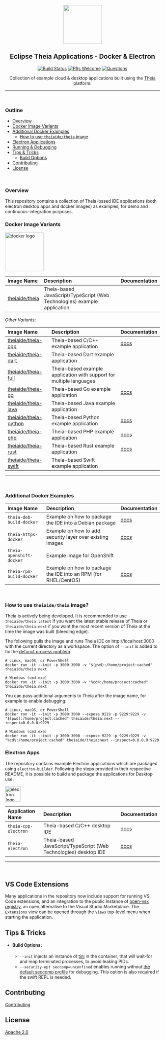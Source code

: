 <!-- Main Header  -->
<div align='center'>

<img src="./assets/theia.svg" width="125px">

## Eclipse Theia Applications - Docker & Electron

[![Build Status](https://travis-ci.org/theia-ide/theia-apps.svg?branch=master)](https://travis-ci.org/theia-ide/theia-apps)
[![PRs Welcome](https://img.shields.io/badge/PRs-welcome-brightgreen.svg?style=flat-curved)](https://github.com/theia-ide/theia-apps/labels/help%20wanted)
[![Questions](https://img.shields.io/badge/Questions-blue.svg?style=flat-curved)](https://github.com/theia-ide/theia-apps/issues?utf8=%E2%9C%93&q=label%3Aquestion+)

Collection of example cloud & desktop applications built using the [Theia](https://github.com/eclipse-theia/theia) platform.

</div>

---

<br />

### Outline

- [Overview](#overview)
- [Docker Image Variants](#docker-image-variants)
- [Additional Docker Examples](#additional-docker-examples)
    - [How to use `theiaide/theia` image](#how-to-use-theiaidetheia-image)
- [Electron Applications](#electron-apps)
- [Running & Debugging](#running-&-debugging)
- [Tips & Tricks](#tips-&-tricks)
    - [Build Options](#build-options)
- [Contributing](#contributing)
- [License](#license)

<br />

### Overview

This repository contains a collection of Theia-based IDE applications (both electron desktop apps and docker images) as examples, for demo and continuous-integration purposes.

### Docker Image Variants

<img
    src='./assets/docker.png'
    alt='docker logo'
    width="125px"
/>

| Image Name | Description | Documentation |
|:---|:---|:---|
| [theiaide/theia](https://hub.docker.com/r/theiaide/theia) | Theia-based JavaScript/TypeScript (Web Technologies) example application | |

_Other Variants_:

| Image Name | Description | Documentation |
|:---|:---|:---|
| [theiaide/theia-cpp](https://hub.docker.com/r/theiaide/theia-cpp) | Theia-based C/C++ example application | [docs](./theia-cpp-docker/README.md) |
| [theiaide/theia-dart](https://hub.docker.com/r/theiaide/theia-dart) | Theia-based Dart example application | |
| [theiaide/theia-full](https://hub.docker.com/r/theiaide/theia-full) | Theia-based example application with support for multiple languages | |
| [theiaide/theia-go](https://hub.docker.com/r/theiaide/theia-go) | Theia-based Go example application | [docs](./theia-go-docker/README.md) |
| [theiaide/theia-java](https://hub.docker.com/r/theiaide/theia-java) | Theia-based Java example application | |
| [theiaide/theia-python](https://hub.docker.com/r/theiaide/theia-python) | Theia-based Python example application | [docs](./theia-python-docker/README.md) |
| [theiaide/theia-php](https://hub.docker.com/r/theiaide/theia-php) | Theia-based PHP example application | [docs](./theia-php-docker/README.md) |
| [theiaide/theia-rust](https://hub.docker.com/r/theiaide/theia-rust) | Theia-based Rust example application | [docs](./theia-rust-docker/README.md) |
| [theiaide/theia-swift](https://hub.docker.com/r/theiaide/theia-swift) | Theia-based Swift example application | |

---

<br />

### Additional Docker Examples

| Image Name | Description | Documentation |
|:---|:---|:---|
| `theia-deb-build-docker` | Example on how to package the IDE into a Debian package | [docs](./theia-deb-build-docker/README.md) |
| `theia-https-docker` | Example on how to add security layer over existing images | [docs](./theia-https-docker/README.md) |
| `theia-openshift-docker` | Example image for OpenShift | |
| `theia-rpm-build-docker` | Example on how to package the IDE into an RPM (for RHEL/CentOS) | [docs](./theia-rpm-build-docker/README.md) |

<br />

### How to use `theiaide/theia` image?

Theia is actively being developed. It is recommended to use `theiaide/theia:latest` if you want the latest stable release of Theia or `theiaide/theia:next` if you want the most recent version of Theia at the time the image was built (bleeding edge).

The following pulls the image and runs Theia IDE on http://localhost:3000 with the current directory as a workspace. The option of `--init` is added to fix the [defunct process problem](https://github.com/theia-ide/theia-apps/issues/195).

    # Linux, macOS, or PowerShell
    docker run -it --init -p 3000:3000 -v "$(pwd):/home/project:cached" theiaide/theia:next

    # Windows (cmd.exe)
    docker run -it --init -p 3000:3000 -v "%cd%:/home/project:cached" theiaide/theia:next


You can pass additional arguments to Theia after the image name, for example to enable debugging:

    # Linux, macOS, or PowerShell
    docker run -it --init -p 3000:3000 --expose 9229 -p 9229:9229 -v "$(pwd):/home/project:cached" theiaide/theia:next --inspect=0.0.0.0:9229

    # Windows (cmd.exe)
    docker run -it --init -p 3000:3000 --expose 9229 -p 9229:9229 -v "%cd%:/home/project:cached" theiaide/theia:next --inspect=0.0.0.0:9229

### Electron Apps

The repository contains example Electron applications which are packaged using `electron-builder`. Following the steps provided in their respective README, it is possible to build and package the applications for Desktop use.

<img
    src='./assets/electron.png'
    alt='electron logo'
    width="50px"
/>

| Application Name | Description | Documentation |
|:---|:---|:---|
| `theia-cpp-electron` | Theia-based C/C++ desktop IDE | [docs](./theia-cpp-electron/README.md) |
| `theia-electron` | Theia-based JavaScript/TypeScript (Web Technologies) desktop IDE | [docs](./theia-electron/README.md) |

---

<br />

## VS Code Extensions

Many applications in the repository now include support for running VS Code extensions, and an integration to the public instance of [open-vsx registry](https://open-vsx.org/), an open alternative to the Visual Studio Marketplace. The `Extensions` view can be opened through the `Views` top-level menu when starting the application.

## Tips & Tricks

- #### Build Options:
    - `--init` injects an instance of [tini](https://github.com/krallin/tini) in the container, that will wait-for and reap terminated processes, to avoid leaking PIDs.
    - `--security-opt seccomp=unconfined` enables running without [the default seccomp profile](https://docs.docker.com/engine/security/seccomp/) for debugging. This option is also required if the swift REPL is needed.

## Contributing

[Contributing](CONTRIBUTING.md)

## License

[Apache 2.0](LICENSE)
